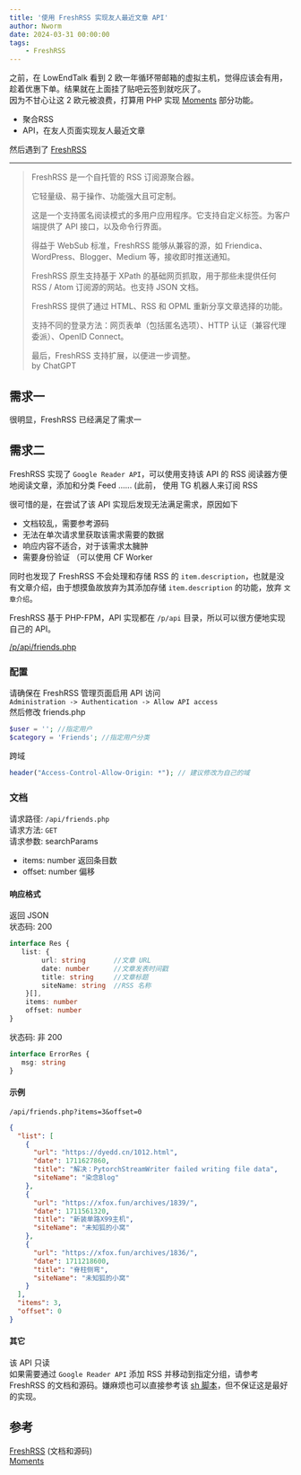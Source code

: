 ```yaml
---
title: '使用 FreshRSS 实现友人最近文章 API'
author: Nworm
date: 2024-03-31 00:00:00
tags: 
    - FreshRSS
---
```

之前，在 LowEndTalk 看到 2 欧一年循环带邮箱的虚拟主机，觉得应该会有用，趁着优惠下单。结果就在上面挂了贴吧云签到就吃灰了。  
因为不甘心让这 2 欧元被浪费，打算用 PHP 实现 [Moments][Moments] 部分功能。

-  聚合RSS
-  API，在友人页面实现友人最近文章

然后遇到了 [FreshRSS][FreshRSS]
<!--more-->
--- 
>FreshRSS 是一个自托管的 RSS 订阅源聚合器。  
>
>它轻量级、易于操作、功能强大且可定制。
>
>这是一个支持匿名阅读模式的多用户应用程序。它支持自定义标签。为客户端提供了 API 接口，以及命令行界面。
>
>得益于 WebSub 标准，FreshRSS 能够从兼容的源，如 Friendica、WordPress、Blogger、Medium 等，接收即时推送通知。
>
>FreshRSS 原生支持基于 XPath 的基础网页抓取，用于那些未提供任何 RSS / Atom 订阅源的网站。也支持 JSON 文档。
>
>FreshRSS 提供了通过 HTML、RSS 和 OPML 重新分享文章选择的功能。
>
>支持不同的登录方法：网页表单（包括匿名选项）、HTTP 认证（兼容代理委派）、OpenID Connect。
>
>最后，FreshRSS 支持扩展，以便进一步调整。  
> by ChatGPT

## 需求一
很明显，FreshRSS 已经满足了需求一
## 需求二
FreshRSS 实现了 `Google Reader API`，可以使用支持该 API 的 RSS 阅读器方便地阅读文章，添加和分类 Feed ...... (此前， 使用 TG 机器人来订阅 RSS  

很可惜的是，在尝试了该 API 实现后发现无法满足需求，原因如下
- 文档较乱，需要参考源码
- 无法在单次请求里获取该需求需要的数据
- 响应内容不适合，对于该需求太臃肿
- 需要身份验证 （可以使用 CF Worker

同时也发现了 FreshRSS 不会处理和存储 RSS 的 `item.description`，也就是没有文章介绍，由于想摸鱼故放弃为其添加存储 `item.description` 的功能，放弃 `文章介绍`。  

FreshRSS 基于 PHP-FPM，API 实现都在 `/p/api` 目录，所以可以很方便地实现自己的 API。

[/p/api/friends.php][friends-api]

### 配置
请确保在 FreshRSS 管理页面启用 API 访问   
`Administration -> Authentication -> Allow API access`  
然后修改 friends.php
```php title='friends.php' showLineNumbers startLineNumber=22
$user = ''; //指定用户
$category = 'Friends'; //指定用户分类
```
跨域
```php title='friends.php' showLineNumbers startLineNumber=7
header("Access-Control-Allow-Origin: *"); // 建议修改为自己的域
```

### 文档
请求路径: `/api/friends.php`  
请求方法: `GET`  
请求参数: searchParams
- items: number 返回条目数
- offset: number 偏移

#### 响应格式
返回 JSON  
状态码: 200  
```ts
interface Res {
   list: {
        url: string       //文章 URL
        date: number      //文章发表时间戳
        title: string     //文章标题
        siteName: string  //RSS 名称
    }[],
    items: number
    offset: number
}
```

状态码: 非 200
```ts
interface ErrorRes {
   msg: string
}
```

#### 示例
`/api/friends.php?items=3&offset=0`
```json
{
  "list": [
    {
      "url": "https://dyedd.cn/1012.html",
      "date": 1711627860,
      "title": "解决：PytorchStreamWriter failed writing file data",
      "siteName": "染念Blog"
    },
    {
      "url": "https://xfox.fun/archives/1839/",
      "date": 1711561320,
      "title": "新装单路X99主机",
      "siteName": "未知狐的小窝"
    },
    {
      "url": "https://xfox.fun/archives/1836/",
      "date": 1711218600,
      "title": "脊柱侧弯",
      "siteName": "未知狐的小窝"
    }
  ],
  "items": 3,
  "offset": 0
}
```

#### 其它
该 API 只读  
如果需要通过 `Google Reader API` 添加 RSS 并移动到指定分组，请参考
FreshRSS 的文档和源码。嫌麻烦也可以直接参考该 [sh 脚本][sh-script]，但不保证这是最好的实现。
## 参考
[FreshRSS][FreshRSS] (文档和源码)  
[Moments][Moments]


[Moments]: https://github.com/Drizzle365/Moments
[FreshRSS]: https://github.com/FreshRSS/FreshRSS/
[friends-api]: https://github.com/1574242600/FreshRSS/blob/edge/p/api/friends.php
[sh-script]: https://github.com/1574242600/blog-data/blob/main/script/toFreshrss.sh
